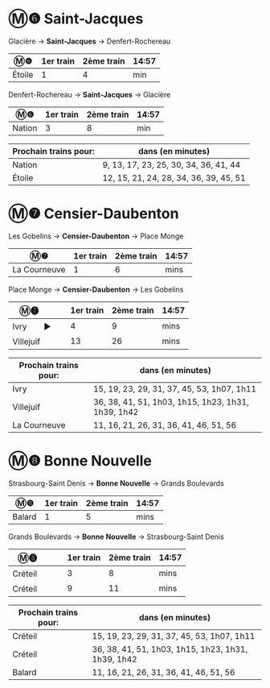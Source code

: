 # Ⓜ❻ Saint-Jacques

Glacière → **Saint-Jacques** → Denfert-Rochereau

| Ⓜ❻      | 1er train | 2ème train | 14:57 |
|--------|-----------|------------|-------|
| Étoile | 1         | 4          | min   |

Denfert-Rochereau → **Saint-Jacques** → Glacière

| Ⓜ❻      | 1er train | 2ème train | 14:57 |
|--------|-----------|------------|-------|
| Nation | 3         | 8          | min   |

| Prochain trains pour: | dans (en minutes)                                              |
|-----------------------|----------------------------------------------------|
| Nation                  | 9, 13, 17, 23, 25, 30, 34, 36, 41, 44         |
| Étoile            | 12, 15, 21, 24, 28, 34, 36, 39, 45, 51 |

# Ⓜ❼ Censier-Daubenton

Les Gobelins → **Censier-Daubenton** → Place Monge

| Ⓜ❼           | 1er train | 2ème train | 14:57 |
|--------------|-----------|------------|-------|
| La Courneuve | 1         | 6          | mins  |

Place Monge → **Censier-Daubenton** → Les Gobelins

| Ⓜ❼    ㅤㅤ    | 1er train | 2ème train | 14:57 |
|---------------|-----------|------------|-------|
| Ivry     ㅤㅤ► | 4         | 9          | mins  |
| Villejuifㅤㅤㅤ | 13        | 26         | mins  |

| Prochain trains pour: | dans (en minutes)                                              |
|-----------------------|----------------------------------------------------|
| Ivry                  | 15, 19, 23, 29, 31, 37, 45, 53, 1h07, 1h11         |
| Villejuif             | 36, 38, 41, 51, 1h03, 1h15, 1h23, 1h31, 1h39, 1h42 |
| La Courneuve          | 11, 16, 21, 26, 31, 36, 41, 46, 51, 56             |

# Ⓜ❽ Bonne Nouvelle

Strasbourg-Saint Denis → **Bonne Nouvelle** → Grands Boulevards

| Ⓜ❽           | 1er train | 2ème train | 14:57 |
|--------------|-----------|------------|-------|
| Balard | 1         | 5          | mins  |

Grands Boulevards → **Bonne Nouvelle** → Strasbourg-Saint Denis

| Ⓜ❽    ㅤㅤ    | 1er train | 2ème train | 14:57 |
|---------------|-----------|------------|-------|
| Créteil     ㅤㅤ | 3         | 8          | mins  |
| Créteilㅤㅤㅤ | 9        | 11         | mins  |

| Prochain trains pour: | dans (en minutes)                                              |
|-----------------------|----------------------------------------------------|
| Créteil                 | 15, 19, 23, 29, 31, 37, 45, 53, 1h07, 1h11         |
| Créteil          | 36, 38, 41, 51, 1h03, 1h15, 1h23, 1h31, 1h39, 1h42 |
| Balard          | 11, 16, 21, 26, 31, 36, 41, 46, 51, 56             |
